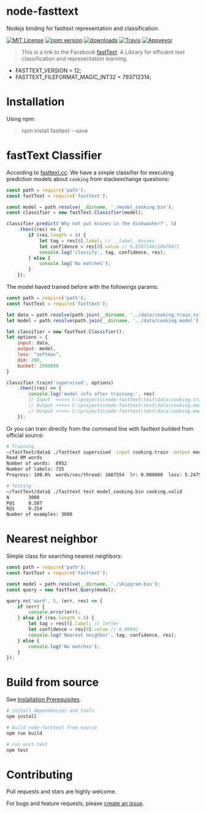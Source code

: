 # node-fasttext

Nodejs binding for fasttext representation and classification.

[![MIT License](https://img.shields.io/badge/license-MIT_License-green.svg?style=flat-square)](./LICENSE)
[![npm version](https://img.shields.io/npm/v/fasttext.svg?style=flat)](https://www.npmjs.com/package/fasttext)
[![downloads](https://img.shields.io/npm/dm/fasttext.svg)](https://www.npmjs.com/package/fasttext)
[![Travis](https://travis-ci.org/vunb/node-fasttext.svg?branch=master)](https://travis-ci.org/vunb/node-fasttext)
[![Appveyor](https://ci.appveyor.com/api/projects/status/9gd460vxd6jbel14/branch/master?svg=true)](https://ci.appveyor.com/project/vunb/node-fasttext/branch/master)

> This is a link to the Facebook [fastText](https://github.com/facebookresearch/fastText). A Library for efficient text classification and representation learning.

* FASTTEXT_VERSION = 12;
* FASTTEXT_FILEFORMAT_MAGIC_INT32 = 793712314;

# Installation

Using npm:

> npm install fasttext --save

# fastText Classifier

According to [fasttext.cc](https://fasttext.cc/docs/en/supervised-tutorial.html). We have a simple classifier for executing prediction models about `cooking` from stackexchange questions:

```js
const path = require('path');
const fastText = require('fasttext');

const model = path.resolve(__dirname, './model_cooking.bin');
const classifier = new fastText.Classifier(model);

classifier.predict('Why not put knives in the dishwasher?', 5)
    .then((res) => {
        if (res.length > 0) {
            let tag = res[0].label; // __label__knives
            let confidence = res[0].value // 0.8787146210670471
            console.log('classify', tag, confidence, res);
        } else {
            console.log('No matches');
        }
    });
```

The model haved trained before with the followings params:

```js
const path = require('path');
const fastText = require('fasttext');

let data = path.resolve(path.join(__dirname, '../data/cooking.train.txt'));
let model = path.resolve(path.join(__dirname, '../data/cooking.model'));

let classifier = new fastText.Classifier();
let options = {
    input: data,
    output: model,
    loss: "softmax",
    dim: 200,
    bucket: 2000000
}

classifier.train('supervised', options)
    .then((res) => {
        console.log('model info after training:', res)
        // Input  <<<<< C:\projects\node-fasttext\test\data\cooking.train.txt
        // Output >>>>> C:\projects\node-fasttext\test\data\cooking.model.bin
        // Output >>>>> C:\projects\node-fasttext\test\data\cooking.model.vec
    });
```

Or you can train directly from the command line with fasttext builded from official source:

```bash
# Training
~/fastText/data$ ./fasttext supervised -input cooking.train -output model_cooking -lr 1.0 -epoch 25 -wordNgrams 2 -bucket 200000 -dim 50 -loss hs
Read 0M words
Number of words:  8952
Number of labels: 735
Progress: 100.0%  words/sec/thread: 1687554  lr: 0.000000  loss: 5.247591  eta: 0h0m 4m

# Testing
~/fastText/data$ ./fasttext test model_cooking.bin cooking.valid
N       3000
P@1     0.587
R@1     0.254
Number of examples: 3000
```

# Nearest neighbor

Simple class for searching nearest neighbors:

```js
const path = require('path');
const fastText = require('fasttext');

const model = path.resolve(__dirname, './skipgram.bin');
const query = new fastText.Query(model);

query.nn('word', 5, (err, res) => {
    if (err) {
        console.error(err);
    } else if (res.length > 0) {
        let tag = res[0].label; // letter
        let confidence = res[0].value // 0.99992
        console.log('Nearest neighbor', tag, confidence, res);
    } else {
        console.log('No matches');
    }
});
```

# Build from source

See [Installation Prerequisites](https://github.com/nodejs/node-gyp#installation).

```bash
# install dependencies and tools
npm install

# build node-fasttext from source
npm run build

# run unit-test
npm test
```

# Contributing

Pull requests and stars are highly welcome.

For bugs and feature requests, please [create an issue](https://github.com/vunb/node-crfsuite/issues/new).
